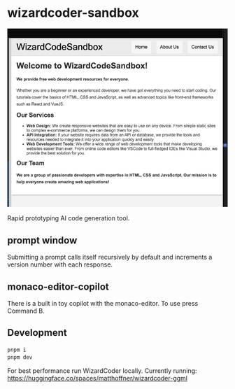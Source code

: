 # wizardcoder-sandbox

![](./demo2.png)

Rapid prototyping AI code generation tool.

## prompt window

Submitting a prompt calls itself recursively by default and increments a version number with each response.

## monaco-editor-copilot

There is a built in toy copilot with the monaco-editor. To use press Command B.

## Development

```bash
pnpm i
pnpm dev
```

For best performance run WizardCoder locally. Currently running: https://huggingface.co/spaces/matthoffner/wizardcoder-ggml
